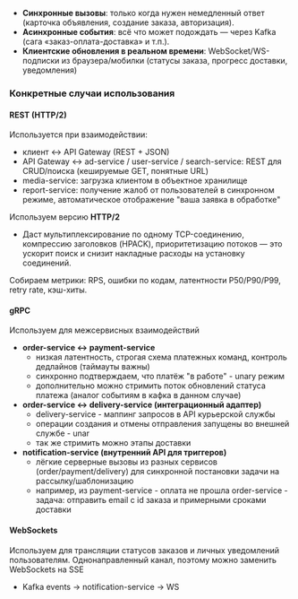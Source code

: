 - **Синхронные вызовы**: только когда нужен немедленный ответ (карточка объявления, создание заказа, авторизация).
- **Асинхронные события**: всё что может подождать — через Kafka (сага «заказ-оплата-доставка» и т.п.).
- **Клиентские обновления в реальном времени**: WebSocket/WS-подписки из браузера/мобилки (статусы заказа, прогресс доставки, уведомления)
### Конкретные случаи использования
#### REST (HTTP/2)
Используется при взаимодействии:
- клиент <-> API Gateway (REST + JSON)
- API Gateway <-> ad-service / user-service / search-service: REST для CRUD/поиска (кешируемые GET, понятные URL)
- media-service: загрузка клиентом в объектное хранилище
- report-service: получение жалоб от пользователей в синхронном режиме, автоматическое отображение "ваша заявка в обработке"

Используем версию **HTTP/2**
- Даст мультиплексирование по одному TCP-соединению, компрессию заголовков (HPACK), приоритетизацию потоков — это ускорит поиск и снизит накладные расходы на установку соединений.

Собираем метрики: RPS, ошибки по кодам, латентности P50/P90/P99, retry rate, кэш-хиты.
#### gRPC
Используем для межсервисных взаимодействий
- **order-service <-> payment-service**
	- низкая латентность, строгая схема платежных команд, контроль дедлайнов (таймауты важны)
	- синхронно подтверждаем, что платёж "в работе" - unary режим
	- дополнительно можно стримить поток обновлений статуса платежа (аналог событиям в кафка в данном случае)
- **order-service <-> delivery-service (интеграционный адаптер)**
	- delivery-service - маппинг запросов в API курьерской службы
	- операции создания и отмены отправления запущены во внешней службе - unar
	- так же стримить можно этапы доставки
- **notification-service (внутренний API для триггеров)**
	- лёгкие серверные вызовы из разных сервисов (order/payment/delivery) для синхронной постановки задачи на рассылку/шаблонизацию
	- например, из payment-service - оплата не прошла
	  order-service - задача: отправить email c id заказа и примерными сроками доставки
#### WebSockets
Используем для трансляции статусов заказов и личных уведомлений пользователям. Однонаправленный канал, поэтому можно заменить WebSockets на SSE
- Kafka events -> notification-service -> WS